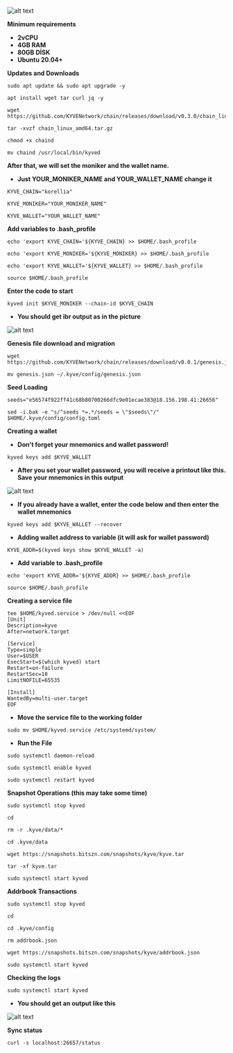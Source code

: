 ![alt text](https://i.hizliresim.com/9fa8ruc.png)

**Minimum requirements**

- **2vCPU**
- **4GB RAM**
- **80GB DİSK**
- **Ubuntu 20.04+**

**Updates and Downloads**
```
sudo apt update && sudo apt upgrade -y
```
```
apt install wget tar curl jq -y
```
```
wget https://github.com/KYVENetwork/chain/releases/download/v0.3.0/chain_linux_amd64.tar.gz
```
```
tar -xvzf chain_linux_amd64.tar.gz
```
```
chmod +x chaind
```
```
mv chaind /usr/local/bin/kyved
```

**After that, we will set the moniker and the wallet name.**

- **Just YOUR_MONIKER_NAME and YOUR_WALLET_NAME change it**

```
KYVE_CHAIN="korellia"

KYVE_MONIKER="YOUR_MONIKER_NAME"

KYVE_WALLET="YOUR_WALLET_NAME"
```

**Add variables to .bash_profile**
```
echo 'export KYVE_CHAIN='${KYVE_CHAIN} >> $HOME/.bash_profile
```
```
echo 'export KYVE_MONIKER='${KYVE_MONIKER} >> $HOME/.bash_profile
```
```
echo 'export KYVE_WALLET='${KYVE_WALLET} >> $HOME/.bash_profile
```
```
source $HOME/.bash_profile
```

**Enter the code to start**

```
kyved init $KYVE_MONIKER --chain-id $KYVE_CHAIN
```

- **You should get ibr output as in the picture**

![alt text](https://i.hizliresim.com/akqelp4.png)


**Genesis file download and migration**

```
wget https://github.com/KYVENetwork/chain/releases/download/v0.0.1/genesis.json
```
```
mv genesis.json ~/.kyve/config/genesis.json
```

**Seed Loading**

```
seeds="e56574f922ff41c68b80700266dfc9e01ecae383@18.156.198.41:26656"
```
```
sed -i.bak -e "s/^seeds *=.*/seeds = \"$seeds\"/" $HOME/.kyve/config/config.toml
```

**Creating a wallet**

- **Don't forget your mnemonics and wallet password!**
```
kyved keys add $KYVE_WALLET
```

- **After you set your wallet password, you will receive a printout like this. Save your mnemonics in this output**

![alt text](https://i.hizliresim.com/hbgbyf1.png)

- **If you already have a wallet, enter the code below and then enter the wallet mnemonics**

```
kyved keys add $KYVE_WALLET --recover
```

- **Adding wallet address to variable (it will ask for wallet password)**

```
KYVE_ADDR=$(kyved keys show $KYVE_WALLET -a)
```

- **Add variable to .bash_profile**

```
echo 'export KYVE_ADDR='${KYVE_ADDR} >> $HOME/.bash_profile
```
```
source $HOME/.bash_profile
```

**Creating a service file**

```
tee $HOME/kyved.service > /dev/null <<EOF
[Unit]
Description=kyve
After=network.target

[Service]
Type=simple
User=$USER
ExecStart=$(which kyved) start
Restart=on-failure
RestartSec=10
LimitNOFILE=65535

[Install]
WantedBy=multi-user.target
EOF
```

- **Move the service file to the working folder**

```
sudo mv $HOME/kyved.service /etc/systemd/system/
```

- **Run the File**

```
sudo systemctl daemon-reload
```
```
sudo systemctl enable kyved
```
```
sudo systemctl restart kyved
```  

**Snapshot Operations (this may take some time)**

```
sudo systemctl stop kyved
```
```
cd
```
```
rm -r .kyve/data/*
```
```
cd .kyve/data
```
```
wget https://snapshots.bitszn.com/snapshots/kyve/kyve.tar
```
```
tar -xf kyve.tar 
```
```
sudo systemctl start kyved
```

 **Addrbook Transactions**
 
```
sudo systemctl stop kyved
```
```
cd 
```
```
cd .kyve/config
```
```
rm addrbook.json
```
```
wget https://snapshots.bitszn.com/snapshots/kyve/addrbook.json
```
```
sudo systemctl start kyved
```   

 **Checking the logs**
 
``` 
sudo systemctl start kyved
```

- **You should get an output like this**

![alt text](https://i.hizliresim.com/f813lbg.png)


**Sync status**

```
curl -s localhost:26657/status
```







